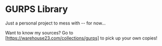 # GURPS Library
Just a personal project to mess with -- for now...

Want to know my sources? Go to [https://warehouse23.com/collections/gurps] to pick up your own copies!

